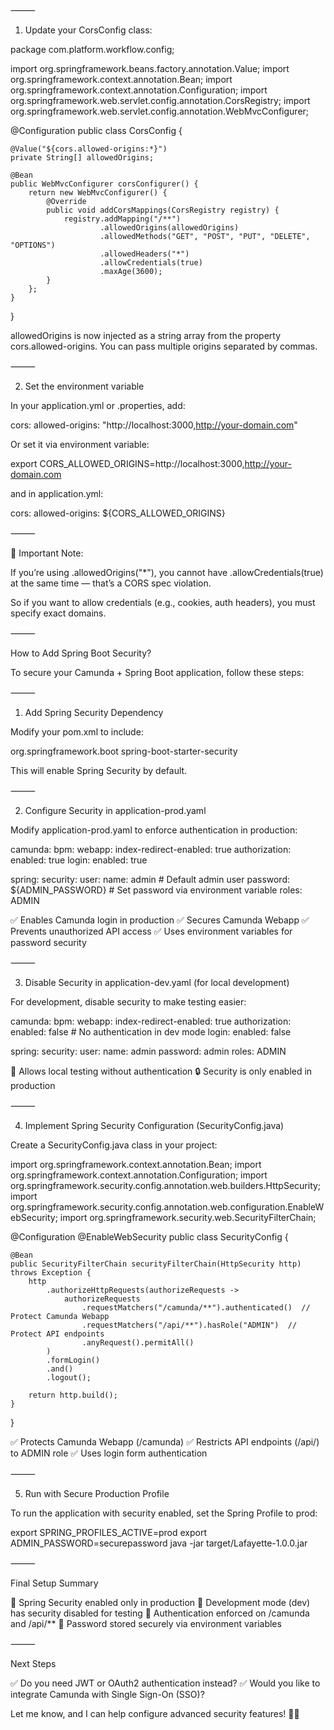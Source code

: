 

⸻

1. Update your CorsConfig class:

package com.platform.workflow.config;

import org.springframework.beans.factory.annotation.Value;
import org.springframework.context.annotation.Bean;
import org.springframework.context.annotation.Configuration;
import org.springframework.web.servlet.config.annotation.CorsRegistry;
import org.springframework.web.servlet.config.annotation.WebMvcConfigurer;

@Configuration
public class CorsConfig {

    @Value("${cors.allowed-origins:*}")
    private String[] allowedOrigins;

    @Bean
    public WebMvcConfigurer corsConfigurer() {
        return new WebMvcConfigurer() {
            @Override
            public void addCorsMappings(CorsRegistry registry) {
                registry.addMapping("/**")
                        .allowedOrigins(allowedOrigins)
                        .allowedMethods("GET", "POST", "PUT", "DELETE", "OPTIONS")
                        .allowedHeaders("*")
                        .allowCredentials(true)
                        .maxAge(3600);
            }
        };
    }
}

allowedOrigins is now injected as a string array from the property cors.allowed-origins. You can pass multiple origins separated by commas.

⸻

2. Set the environment variable

In your application.yml or .properties, add:

cors:
  allowed-origins: "http://localhost:3000,http://your-domain.com"

Or set it via environment variable:

export CORS_ALLOWED_ORIGINS=http://localhost:3000,http://your-domain.com

and in application.yml:

cors:
  allowed-origins: ${CORS_ALLOWED_ORIGINS}



⸻

🛑 Important Note:

If you’re using .allowedOrigins("*"), you cannot have .allowCredentials(true) at the same time — that’s a CORS spec violation.

So if you want to allow credentials (e.g., cookies, auth headers), you must specify exact domains.



⸻

How to Add Spring Boot Security?

To secure your Camunda + Spring Boot application, follow these steps:

⸻

1. Add Spring Security Dependency

Modify your pom.xml to include:

<dependency>
    <groupId>org.springframework.boot</groupId>
    <artifactId>spring-boot-starter-security</artifactId>
</dependency>

This will enable Spring Security by default.

⸻

2. Configure Security in application-prod.yaml

Modify application-prod.yaml to enforce authentication in production:

camunda:
  bpm:
    webapp:
      index-redirect-enabled: true
    authorization:
      enabled: true
    login:
      enabled: true

spring:
  security:
    user:
      name: admin  # Default admin user
      password: ${ADMIN_PASSWORD}  # Set password via environment variable
      roles: ADMIN

✅ Enables Camunda login in production
✅ Secures Camunda Webapp
✅ Prevents unauthorized API access
✅ Uses environment variables for password security

⸻

3. Disable Security in application-dev.yaml (for local development)

For development, disable security to make testing easier:

camunda:
  bpm:
    webapp:
      index-redirect-enabled: true
    authorization:
      enabled: false  # No authentication in dev mode
    login:
      enabled: false

spring:
  security:
    user:
      name: admin
      password: admin
      roles: ADMIN

🚀 Allows local testing without authentication
🔒 Security is only enabled in production

⸻

4. Implement Spring Security Configuration (SecurityConfig.java)

Create a SecurityConfig.java class in your project:

import org.springframework.context.annotation.Bean;
import org.springframework.context.annotation.Configuration;
import org.springframework.security.config.annotation.web.builders.HttpSecurity;
import org.springframework.security.config.annotation.web.configuration.EnableWebSecurity;
import org.springframework.security.web.SecurityFilterChain;

@Configuration
@EnableWebSecurity
public class SecurityConfig {

    @Bean
    public SecurityFilterChain securityFilterChain(HttpSecurity http) throws Exception {
        http
            .authorizeHttpRequests(authorizeRequests ->
                authorizeRequests
                    .requestMatchers("/camunda/**").authenticated()  // Protect Camunda Webapp
                    .requestMatchers("/api/**").hasRole("ADMIN")  // Protect API endpoints
                    .anyRequest().permitAll()
            )
            .formLogin()
            .and()
            .logout();
        
        return http.build();
    }
}

✅ Protects Camunda Webapp (/camunda)
✅ Restricts API endpoints (/api/) to ADMIN role
✅ Uses login form authentication

⸻

5. Run with Secure Production Profile

To run the application with security enabled, set the Spring Profile to prod:

export SPRING_PROFILES_ACTIVE=prod
export ADMIN_PASSWORD=securepassword
java -jar target/Lafayette-1.0.0.jar



⸻

Final Setup Summary

🔹 Spring Security enabled only in production
🔹 Development mode (dev) has security disabled for testing
🔹 Authentication enforced on /camunda and /api/**
🔹 Password stored securely via environment variables

⸻

Next Steps

✅ Do you need JWT or OAuth2 authentication instead?
✅ Would you like to integrate Camunda with Single Sign-On (SSO)?

Let me know, and I can help configure advanced security features! 🚀🔐